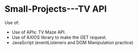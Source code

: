 # Small-Projects---TV API

Use of:

<ul>
  <li>Use of APIs: TV Maze API.
  <li>Use of AXIOS library to make the GET request.
  <li>JavaScript (eventListeners and DOM Manipulation practice)
